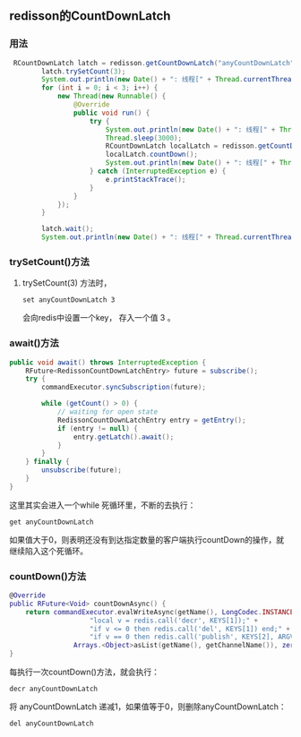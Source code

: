 ## redisson的CountDownLatch

### 用法

```java
 RCountDownLatch latch = redisson.getCountDownLatch("anyCountDownLatch");
        latch.trySetCount(3);
        System.out.println(new Date() + ": 线程[" + Thread.currentThread().getName() + "]设置了必须有3个线程进行countDown，进入等待中");
        for (int i = 0; i < 3; i++) {
            new Thread(new Runnable() {
                @Override
                public void run() {
                    try {
                        System.out.println(new Date() + ": 线程[" + Thread.currentThread().getName() + "]在做一些操作，请耐心等待");
                        Thread.sleep(3000);
                        RCountDownLatch localLatch = redisson.getCountDownLatch("anyCountDownLatch");
                        localLatch.countDown();
                        System.out.println(new Date() + ": 线程[" + Thread.currentThread().getName() + "]执行countDown操作");
                    } catch (InterruptedException e) {
                        e.printStackTrace();
                    }
                }
            });
        }

        latch.wait();
        System.out.println(new Date() + ": 线程[" + Thread.currentThread().getName() + "]收到通知，有3个线程都执行了countDown操作，可以继续向下执行");
```

### trySetCount()方法

1. trySetCount(3) 方法时，

   ```
   set anyCountDownLatch 3
   ```

   会向redis中设置一个key， 存入一个值 3 。

### await()方法

```java
public void await() throws InterruptedException {
    RFuture<RedissonCountDownLatchEntry> future = subscribe();
    try {
        commandExecutor.syncSubscription(future);

        while (getCount() > 0) {
            // waiting for open state
            RedissonCountDownLatchEntry entry = getEntry();
            if (entry != null) {
                entry.getLatch().await();
            }
        }
    } finally {
        unsubscribe(future);
    }
}
```

这里其实会进入一个while 死循环里，不断的去执行：

```
get anyCountDownLatch
```

如果值大于0，则表明还没有到达指定数量的客户端执行countDown的操作，就继续陷入这个死循环。

### countDown()方法

```lua
@Override
public RFuture<Void> countDownAsync() {
    return commandExecutor.evalWriteAsync(getName(), LongCodec.INSTANCE, RedisCommands.EVAL_BOOLEAN,
                    "local v = redis.call('decr', KEYS[1]);" +
                    "if v <= 0 then redis.call('del', KEYS[1]) end;" +
                    "if v == 0 then redis.call('publish', KEYS[2], ARGV[1]) end;",
                Arrays.<Object>asList(getName(), getChannelName()), zeroCountMessage);
}
```

每执行一次countDown()方法，就会执行：

```
decr anyCountDownLatch
```

将 anyCountDownLatch 递减1，如果值等于0，则删除anyCountDownLatch：

```
del anyCountDownLatch
```

